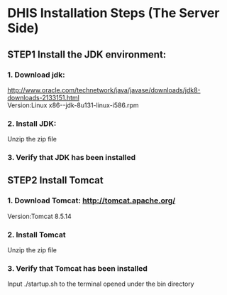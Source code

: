# DHIS Installation Steps (The Server Side)<br>
## STEP1 Install the JDK environment:<br>
### 1. Download jdk:<br>
http://www.oracle.com/technetwork/java/javase/downloads/jdk8-downloads-2133151.html<br>
Version:Linux x86--jdk-8u131-linux-i586.rpm
### 2. Install JDK:
Unzip the zip file
### 3. Verify that JDK has been installed

## STEP2 Install Tomcat
### 1. Download Tomcat: http://tomcat.apache.org/
Version:Tomcat 8.5.14
### 2. Install Tomcat
Unzip the zip file
### 3. Verify that Tomcat has been installed
Input ./startup.sh to the terminal opened under the bin directory
